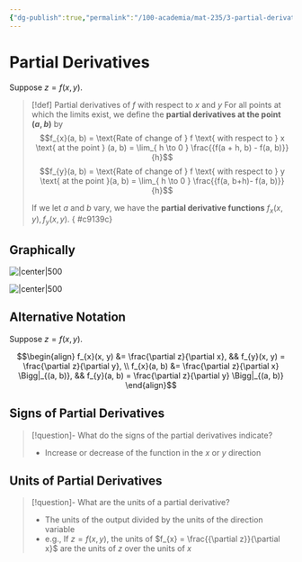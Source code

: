```yaml
---
{"dg-publish":true,"permalink":"/100-academia/mat-235/3-partial-derivatives-and-the-gradient/partial-derivatives/","tags":["#lecture","#note","math","university"],"created":"2024-10-09T17:11:22.520-04:00","updated":"2024-11-25T19:30:58.961-05:00"}
---
```



# Partial Derivatives

Suppose $z = f(x, y)$.

> [!def] Partial derivatives of $f$ with respect to $x$ and $y$
> For all points at which the limits exist, we define the **partial derivatives at the point $(a, b)$** by
> $$f_{x}(a, b) = \text{Rate of change of } f \text{ with respect to } x \text{ at the point } (a, b) = \lim_{ h \to 0 } \frac{{f(a + h, b) - f(a, b)}}{h}$$
> $$f_{y}(a, b) = \text{Rate of change of } f \text{ with respect to } y \text{ at the point }(a, b) = \lim_{ h \to 0 } \frac{{f(a, b+h)- f(a, b)}}{h}$$
>
> If we let $a$ and $b$ vary, we have the **partial derivative functions** $f_{x}(x,y), f_{y}(x, y)$.
{ #c9139c}


## Graphically

![|center|500](https://i.imgur.com/E0YwoRV.png)

![|center|500](https://i.imgur.com/lcVWvHc.png)

## Alternative Notation

Suppose $z = f(x, y)$.

$$\begin{align}
f_{x}(x, y) &= \frac{\partial z}{\partial x}, && f_{y}(x, y) = \frac{\partial z}{\partial y}, \\ f_{x}(a, b) &= \frac{\partial z}{\partial x} \Bigg|_{(a, b)}, && f_{y}(a, b) = \frac{\partial z}{\partial y} \Bigg|_{(a, b)}
\end{align}$$
## Signs of Partial Derivatives

> [!question]- What do the signs of the partial derivatives indicate?
> - Increase or decrease of the function in the $x$ or $y$ direction

## Units of Partial Derivatives

> [!question]- What are the units of a partial derivative?
> - The units of the output divided by the units of the direction variable
> - e.g., If $z = f(x, y)$, the units of $f_{x} = \frac{{\partial z}}{\partial x}$ are the units of $z$ over the units of $x$
